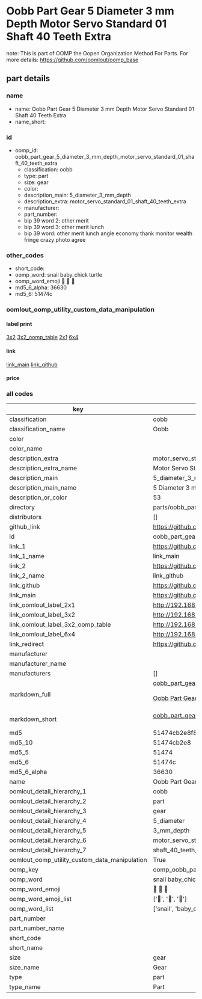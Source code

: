 # Oobb Part Gear 5 Diameter 3 mm Depth Motor Servo Standard 01 Shaft 40 Teeth Extra  

note: This is part of OOMP the Oopen Organization Method For Parts. For more details: https://github.com/oomlout/oomp_base

##  part details
  







### name
* name: Oobb Part Gear 5 Diameter 3 mm Depth Motor Servo Standard 01 Shaft 40 Teeth Extra
* name_short: 
### id
* oomp_id: oobb_part_gear_5_diameter_3_mm_depth_motor_servo_standard_01_shaft_40_teeth_extra
  * classification: oobb
  * type: part
  * size: gear
  * color: 
  * description_main: 5_diameter_3_mm_depth
  * description_extra: motor_servo_standard_01_shaft_40_teeth_extra
  * manufacturer: 
  * part_number: 
  * bip 39 word 2: other merit
  * bip 39 word 3: other merit lunch
  * bip 39 word: other merit lunch angle economy thank monitor wealth fringe crazy photo agree

### other_codes
* short_code: 
* oomp_word: snail baby_chick turtle
* oomp_word_emoji :snail: :baby_chick: :turtle:
* md5_6_alpha: 36630
* md5_6: 51474c






### oomlout_oomp_utility_custom_data_manipulation
#### label print
[3x2](http://192.168.1.245:1112/?label=oomp%2036630)
[3x2_oomp_table](http://192.168.1.108:1112/?label=oomp%2036630)
[2x1](http://192.168.1.242:1112/?label=oomp%2036630)
[6x4](http://192.168.1.55:1112/?label=oomp%2036630)    

#### link

[link_main](https://github.com/oomlout/oomlout_oomp_version_1_messy/tree/main/parts/oobb_part_gear_5_diameter_3_mm_depth_motor_servo_standard_01_shaft_40_teeth_extra) [link_github](https://github.com/oomlout/oomlout_oomp_version_1_messy/tree/main/parts/oobb_part_gear_5_diameter_3_mm_depth_motor_servo_standard_01_shaft_40_teeth_extra)                             

#### price







### all codes 
| key | value |  
| --- | --- |  
| classification | oobb |  
| classification_name | Oobb |  
| color |  |  
| color_name |  |  
| description_extra | motor_servo_standard_01_shaft_40_teeth_extra |  
| description_extra_name | Motor Servo Standard 01 Shaft 40 Teeth Extra |  
| description_main | 5_diameter_3_mm_depth |  
| description_main_name | 5 Diameter 3 mm Depth |  
| description_or_color | 53 |  
| directory | parts/oobb_part_gear_5_diameter_3_mm_depth_motor_servo_standard_01_shaft_40_teeth_extra |  
| distributors | [] |  
| github_link | https://github.com/oomlout/oomlout_oomp_part_src/tree/main/parts/oobb_part_gear_5_diameter_3_mm_depth_motor_servo_standard_01_shaft_40_teeth_extra |  
| id | oobb_part_gear_5_diameter_3_mm_depth_motor_servo_standard_01_shaft_40_teeth_extra |  
| link_1 | https://github.com/oomlout/oomlout_oomp_version_1_messy/tree/main/parts/oobb_part_gear_5_diameter_3_mm_depth_motor_servo_standard_01_shaft_40_teeth_extra |  
| link_1_name | link_main |  
| link_2 | https://github.com/oomlout/oomlout_oomp_version_1_messy/tree/main/parts/oobb_part_gear_5_diameter_3_mm_depth_motor_servo_standard_01_shaft_40_teeth_extra |  
| link_2_name | link_github |  
| link_github | https://github.com/oomlout/oomlout_oomp_version_1_messy/tree/main/parts/oobb_part_gear_5_diameter_3_mm_depth_motor_servo_standard_01_shaft_40_teeth_extra |  
| link_main | https://github.com/oomlout/oomlout_oomp_version_1_messy/tree/main/parts/oobb_part_gear_5_diameter_3_mm_depth_motor_servo_standard_01_shaft_40_teeth_extra |  
| link_oomlout_label_2x1 | http://192.168.1.242:1112/?label=oomp%2036630 |  
| link_oomlout_label_3x2 | http://192.168.1.245:1112/?label=oomp%2036630 |  
| link_oomlout_label_3x2_oomp_table | http://192.168.1.108:1112/?label=oomp%2036630 |  
| link_oomlout_label_6x4 | http://192.168.1.55:1112/?label=oomp%2036630 |  
| link_redirect | https://github.com/oomlout/oomlout_oomp_version_1_messy/tree/main/parts/oobb_part_gear_5_diameter_3_mm_depth_motor_servo_standard_01_shaft_40_teeth_extra |  
| manufacturer |  |  
| manufacturer_name |  |  
| manufacturers | [] |  
| markdown_full | [oobb_part_gear_5_diameter_3_mm_depth_motor_servo_standard_01_shaft_40_teeth_extra](none)<br>[](none)<br>[Oobb Part Gear 5 Diameter 3 Mm Depth Motor Servo Standard 01 Shaft 40 Teeth Extra](none)<br><br> |  
| markdown_short | [oobb_part_gear_5_diameter_3_mm_depth_motor_servo_standard_01_shaft_40_teeth_extra](none)<br><br> |  
| md5 | 51474cb2e8f831e37f23108d0a62e4e8 |  
| md5_10 | 51474cb2e8 |  
| md5_5 | 51474 |  
| md5_6 | 51474c |  
| md5_6_alpha | 36630 |  
| name | Oobb Part Gear 5 Diameter 3 mm Depth Motor Servo Standard 01 Shaft 40 Teeth Extra |  
| oomlout_detail_hierarchy_1 | oobb |  
| oomlout_detail_hierarchy_2 | part |  
| oomlout_detail_hierarchy_3 | gear |  
| oomlout_detail_hierarchy_4 | 5_diameter |  
| oomlout_detail_hierarchy_5 | 3_mm_depth |  
| oomlout_detail_hierarchy_6 | motor_servo_standard_01 |  
| oomlout_detail_hierarchy_7 | shaft_40_teeth_extra |  
| oomlout_oomp_utility_custom_data_manipulation | True |  
| oomp_key | oomp_oobb_part_gear_5_diameter_3_mm_depth_motor_servo_standard_01_shaft_40_teeth_extra |  
| oomp_word | snail baby_chick turtle |  
| oomp_word_emoji | :snail: :baby_chick: :turtle: |  
| oomp_word_emoji_list | [':snail:', ':baby_chick:', ':turtle:'] |  
| oomp_word_list | ['snail', 'baby_chick', 'turtle'] |  
| part_number |  |  
| part_number_name |  |  
| short_code |  |  
| short_name |  |  
| size | gear |  
| size_name | Gear |  
| type | part |  
| type_name | Part |  
